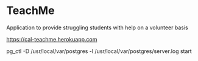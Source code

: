 # TeachMe
Application to provide struggling students with help on a volunteer basis

https://cal-teachme.herokuapp.com

pg_ctl -D /usr/local/var/postgres -l /usr/local/var/postgres/server.log start
